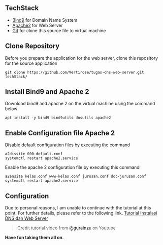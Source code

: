 ## TechStack
- [Bind9](https://www.isc.org/bind/) for Domain Name System
- [Apache2](https://httpd.apache.org/) for Web Server
- [Git](https://git-scm.com/) for clone this source file to virtual machine

## Clone Repository
Before you prepare the application for the web server, clone this repository for the source application
``` 
git clone https://github.com/Vertirose/tugas-dns-web-server.git techStack/
```

## Install Bind9 and Apache 2
Download bind9 and apache 2 on the virtual machine using the command below
```
apt install -y bind9 bind9utils dnsutils apache2
```

## Enable Configuration file Apache 2
Disable default configuration files by executing the command
```
a2dissite 000-default.conf
systemctl restart apache2.service
```
Enable the apache 2 configuration file by executing this command
```
a2ensite kelas.conf www-kelas.conf jurusan.conf doc-jurusan.conf
systemctl restart apache2.service
```

## Configuration
Due to personal reasons, I am unable to continue with the tutorial at this point. For further details, please refer to the following link. [Tutorial Instalasi DNS dan Web Server](https://youtu.be/HWHb_EtDezU?si=brPBfOk6WYoCV4Hu)

> Credit tutorial video from [@gurainzu](https://www.youtube.com/@gurainzu) on Youtube

**Have fun taking them all on.**
